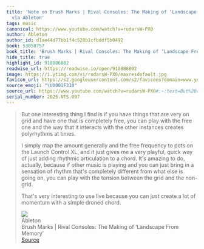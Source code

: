 ```yaml
---
title: 'Note on Brush Marks | Rival Consoles: The Making of ‘Landscape From Memory’
  via Ableton'
tags: music
canonical: https://www.youtube.com/watch?v=rudarsW-PX0
author: Ableton
author_id: d1ae44d77bb1f4c528b1cfbddf5b0492
book: 53058757
book_title: 'Brush Marks | Rival Consoles: The Making of ‘Landscape From Memory’'
hide_title: true
highlight_id: 910886802
readwise_url: https://readwise.io/open/910886802
image: https://i.ytimg.com/vi/rudarsW-PX0/maxresdefault.jpg
favicon_url: https://s2.googleusercontent.com/s2/favicons?domain=www.youtube.com
source_emoji: "\U0001F310"
source_url: https://www.youtube.com/watch?v=rudarsW-PX0#:~:text=But%20one%20interesting,simple%20droned%20chord.
serial_number: 2025.NTS.097
---
```

> But one interesting thing I find is if you have things that are very on grid and have one that is completely free, you can play with the free one and the way that it interacts with the other instances creates polyrhythms at times.
> 
> I simply map the amount generally and the free frequency to pots on the Launch Control XL, and it just gives me a very playful, quick way of just adding rhythmic articulation to a chord. It's amazing to do, actually, because if other music is playing and you can just bring in a sensation of rhythm that's completely different from what else is going on, you can play with the tension between the grid and the non-grid.
> 
> That's very interesting to use live because you can just create a lot of momentum with a simple droned chord.
> <div class="quoteback-footer"><div class="quoteback-avatar"><img class="mini-favicon" src="https://s2.googleusercontent.com/s2/favicons?domain=www.youtube.com"></div><div class="quoteback-metadata"><div class="metadata-inner"><span style="display:none">FROM:</span><div aria-label="Ableton" class="quoteback-author"> Ableton</div><div aria-label="Brush Marks | Rival Consoles: The Making of ‘Landscape From Memory’" class="quoteback-title"> Brush Marks | Rival Consoles: The Making of ‘Landscape From Memory’</div></div></div><div class="quoteback-backlink"><a target="_blank" aria-label="go to the full text of this quotation" rel="noopener" href="https://www.youtube.com/watch?v=rudarsW-PX0#:~:text=But%20one%20interesting,simple%20droned%20chord." class="quoteback-arrow"> Source</a></div></div>